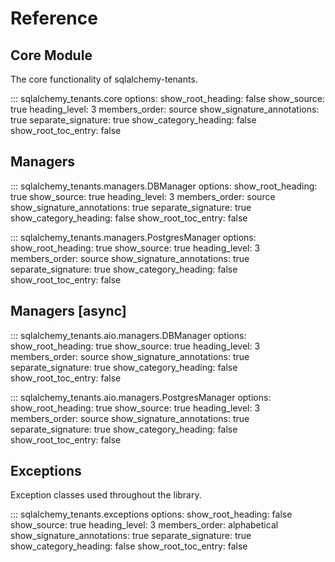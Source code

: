 # Reference

## Core Module

The core functionality of sqlalchemy-tenants.

::: sqlalchemy_tenants.core
    options:
      show_root_heading: false
      show_source: true
      heading_level: 3
      members_order: source
      show_signature_annotations: true
      separate_signature: true
      show_category_heading: false
      show_root_toc_entry: false



## Managers
::: sqlalchemy_tenants.managers.DBManager
    options:
        show_root_heading: true
        show_source: true
        heading_level: 3
        members_order: source
        show_signature_annotations: true
        separate_signature: true
        show_category_heading: false
        show_root_toc_entry: false

::: sqlalchemy_tenants.managers.PostgresManager
    options:
      show_root_heading: true
      show_source: true
      heading_level: 3
      members_order: source
      show_signature_annotations: true
      separate_signature: true
      show_category_heading: false
      show_root_toc_entry: false

## Managers [async]

::: sqlalchemy_tenants.aio.managers.DBManager
    options:
        show_root_heading: true
        show_source: true
        heading_level: 3
        members_order: source
        show_signature_annotations: true
        separate_signature: true
        show_category_heading: false
        show_root_toc_entry: false

::: sqlalchemy_tenants.aio.managers.PostgresManager
    options:
      show_root_heading: true
      show_source: true
      heading_level: 3
      members_order: source
      show_signature_annotations: true
      separate_signature: true
      show_category_heading: false
      show_root_toc_entry: false

## Exceptions

Exception classes used throughout the library.

::: sqlalchemy_tenants.exceptions
    options:
      show_root_heading: false
      show_source: true
      heading_level: 3
      members_order: alphabetical
      show_signature_annotations: true
      separate_signature: true
      show_category_heading: false
      show_root_toc_entry: false
